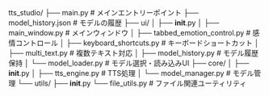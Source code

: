 tts_studio/
├── main.py              # メインエントリーポイント
├── model_history.json   # モデルの履歴
├── ui/
│   ├── __init__.py
│   ├── main_window.py   # メインウィンドウ
│   ├── tabbed_emotion_control.py # 感情コントロール
│   ├── keyboard_shortcuts.py # キーボードショートカット
│   ├── multi_text.py # 複数テキスト対応
│   ├── model_history.py # モデル履歴保持
│   └── model_loader.py  # モデル選択・読み込みUI
├── core/
│   ├── __init__.py
│   ├── tts_engine.py    # TTS処理
│   └── model_manager.py # モデル管理
└── utils/
    ├── __init__.py
    └── file_utils.py    # ファイル関連ユーティリティ